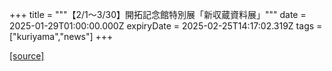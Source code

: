 +++
title = """【2/1～3/30】開拓記念館特別展「新収蔵資料展」"""
date = 2025-01-29T01:00:00.000Z
expiryDate = 2025-02-25T14:17:02.319Z
tags = ["kuriyama","news"]
+++


[[source]](https://www.town.kuriyama.hokkaido.jp/soshiki/55/30111.html)
